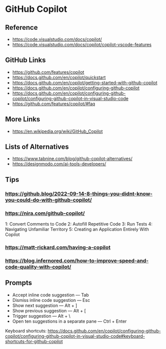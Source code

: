 # GitHub Copilot

## Reference

* https://code.visualstudio.com/docs/copilot/
* https://code.visualstudio.com/docs/copilot/copilot-vscode-features

## GitHub Links

* https://github.com/features/copilot
* https://docs.github.com/en/copilot/quickstart
* https://docs.github.com/en/copilot/getting-started-with-github-copilot
* https://docs.github.com/en/copilot/configuring-github-copilot
* https://docs.github.com/en/copilot/configuring-github-copilot/configuring-github-copilot-in-visual-studio-code
* https://github.com/features/copilot/#faq

## More Links

* https://en.wikipedia.org/wiki/GitHub_Copilot

## Lists of Alternatives

* https://www.tabnine.com/blog/github-copilot-alternatives/
* https://designmodo.com/ai-tools-developers/

## Tips

### https://github.blog/2022-09-14-8-things-you-didnt-know-you-could-do-with-github-copilot/

### https://nira.com/github-copilot/

1: Convert Comments to Code
2: Autofill Repetitive Code
3: Run Tests
4: Navigating Unfamiliar Territory
5: Creating an Application Entirely With Copilot

### https://matt-rickard.com/having-a-copilot

### https://blog.infernored.com/how-to-improve-speed-and-code-quality-with-copilot/

## Prompts

* Accept inline code suggestion — Tab
* Dismiss inline code suggestion — Esc
* Show next suggestion — Alt + ]
* Show previous suggestion — Alt + [
* Trigger suggestion — Alt + \
* Open ten suggestions in a separate pane — Ctrl + Enter

Keyboard shortcuts: https://docs.github.com/en/copilot/configuring-github-copilot/configuring-github-copilot-in-visual-studio-code#keyboard-shortcuts-for-github-copilot
